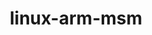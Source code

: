 ---
parent_project: linux
permalink: /engineering/projects/linux/linux-arm-msm/
project_link_name: linux-arm-msm
project_url: https://git.kernel.org/pub/scm/linux/kernel/git/stable/linux.git/commit
statsAvailable: 'true'
title: linux-arm-msm
---
